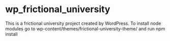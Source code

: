 # wp_frictional_university

This is a frictional university project created by WordPress. To install node modules go to wp-content/themes/frictional-university-theme/ and run npm install

